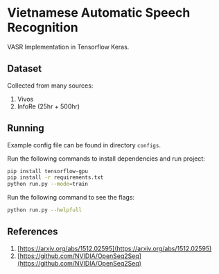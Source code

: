 # Vietnamese Automatic Speech Recognition

VASR Implementation in Tensorflow Keras.

## Dataset

Collected from many sources:

1. Vivos
2. InfoRe (25hr + 500hr)

## Running

Example config file can be found in directory ```configs```.

Run the following commands to install dependencies and run project:

```bash
pip install tensorflow-gpu
pip install -r requirements.txt
python run.py --mode=train
```

Run the following command to see the flags:

```bash
python run.py --helpfull
```

## References

1. [https://arxiv.org/abs/1512.02595](https://arxiv.org/abs/1512.02595)
2. [https://github.com/NVIDIA/OpenSeq2Seq](https://github.com/NVIDIA/OpenSeq2Seq)
